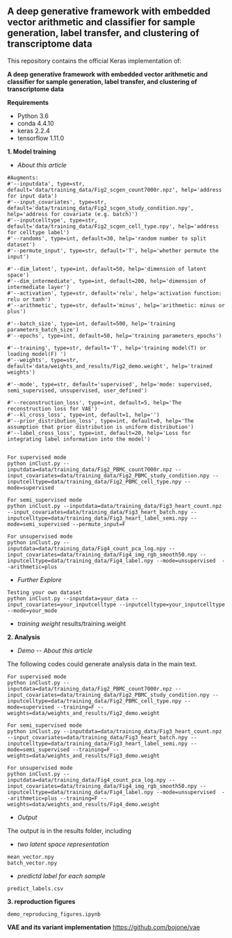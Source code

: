 ## A deep generative framework with embedded vector arithmetic and classifier for sample generation, label transfer, and clustering of transcriptome data

This repository contains the official Keras implementation of:

**A deep generative framework with embedded vector arithmetic and classifier for sample generation, label transfer, and clustering of transcriptome data**

**Requirements**
- Python 3.6
- conda 4.4.10
- keras 2.2.4
- tensorflow 1.11.0

**1. Model training**

- *About this article*
```
#Augments:
#'--inputdata', type=str, default='data/training_data/Fig2_scgen_count7000r.npz', help='address for input data')
#'--input_covariates', type=str, default='data/training_data/Fig2_scgen_study_condition.npy', help='address for covariate (e.g. batch)')
#'--inputcelltype', type=str, default='data/training_data/Fig2_scgen_cell_type.npy', help='address for celltype label')
#'--randoms', type=int, default=30, help='random number to split dataset')
#'--permute_input', type=str, default='T', help='whether permute the input')

#'--dim_latent', type=int, default=50, help='dimension of latent space')
#'--dim_intermediate', type=int, default=200, help='dimension of intermediate layer')
#'--activation', type=str, default='relu', help='activation function: relu or tanh')
#'--arithmetic', type=str, default='minus', help='arithmetic: minus or plus')

#'--batch_size', type=int, default=500, help='training parameters_batch_size')
#'--epochs', type=int, default=50, help='training parameters_epochs')

#'--training', type=str, default='T', help='training model(T) or loading model(F) ')
#'--weights', type=str, default='data/weights_and_results/Fig2_demo.weight', help='trained weights')

#'--mode', type=str, default='supervised', help='mode: supervised, semi_supervised, unsupervised, user_defined')

#'--reconstruction_loss', type=int, default=5, help='The reconstruction loss for VAE')
#'--kl_cross_loss', type=int, default=1, help='')
#'--prior_distribution_loss', type=int, default=0, help='The assumption that prior distribution is uniform distribution')
#'--label_cross_loss', type=int, default=20, help='Loss for integrating label information into the model')


For supervised mode
python inClust.py --inputdata=data/training_data/Fig2_PBMC_count7000r.npz --input_covariates=data/training_data/Fig2_PBMC_study_condition.npy --inputcelltype=data/training_data/Fig2_PBMC_cell_type.npy --mode=supervised

For semi_supervised mode
python inClust.py --inputdata=data/training_data/Fig3_heart_count.npz --input_covariates=data/training_data/Fig3_heart_batch.npy --inputcelltype=data/training_data/Fig3_heart_label_semi.npy --mode=semi_supervised --permute_input=F

For unsupervised mode
python inClust.py --inputdata=data/training_data/Fig4_count_pca_log.npy --input_covariates=data/training_data/Fig4_img_rgb_smooth50.npy --inputcelltype=data/training_data/Fig4_label.npy --mode=unsupervised  --arithmetic=plus

```

- *Further Explore*
```
Testing your own dataset
python inClust.py --inputdata=your_data --input_covariates=your_inputcelltype --inputcelltype=your_inputcelltype --mode=your_mode

```

- *training weight*
results/training.weight



**2. Analysis**

- *Demo -- About this article*

The following codes could generate analysis data in the main text.
```
For supervised mode
python inClust.py --inputdata=data/training_data/Fig2_PBMC_count7000r.npz --input_covariates=data/training_data/Fig2_PBMC_study_condition.npy --inputcelltype=data/training_data/Fig2_PBMC_cell_type.npy --mode=supervised --training=F --weights=data/weights_and_results/Fig2_demo.weight

For semi_supervised mode
python inClust.py --inputdata=data/training_data/Fig3_heart_count.npz --input_covariates=data/training_data/Fig3_heart_batch.npy --inputcelltype=data/training_data/Fig3_heart_label_semi.npy --mode=semi_supervised --training=F --weights=data/weights_and_results/Fig3_demo.weight

For unsupervised mode
python inClust.py --inputdata=data/training_data/Fig4_count_pca_log.npy --input_covariates=data/training_data/Fig4_img_rgb_smooth50.npy --inputcelltype=data/training_data/Fig4_label.npy --mode=unsupervised  --arithmetic=plus --training=F --weights=data/weights_and_results/Fig4_demo.weight

```

- *Output*

The output is in the results folder, including
- *two latent space representation*
```
mean_vector.npy
batch_vector.npy
```

- *predictd label for each sample*
```
predict_labels.csv
```
**3. reproduction figures**
```
demo_reproducing_figures.ipynb
```

**VAE and its variant implementation**
https://github.com/bojone/vae